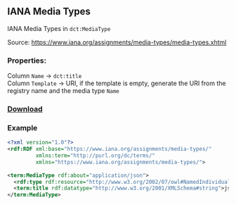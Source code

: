 ## IANA Media Types
IANA Media Types in `dct:MediaType` 

Source: https://www.iana.org/assignments/media-types/media-types.xhtml

### Properties:
Column `Name` -> `dct:title`<br>
Column `Template` -> URI, if the template is empty, generate the URI from the registry name and the media type `Name`

### [Download](https://csse-uoft.github.io/ontologies/iana-media-types.owl)

### Example

```xml
<?xml version="1.0"?>
<rdf:RDF xml:base="https://www.iana.org/assignments/media-types/"
         xmlns:term="http://purl.org/dc/terms/"
         xmlns="https://www.iana.org/assignments/media-types/">
         
<term:MediaType rdf:about="application/json">
  <rdf:type rdf:resource="http://www.w3.org/2002/07/owl#NamedIndividual"/>
  <term:title rdf:datatype="http://www.w3.org/2001/XMLSchema#string">json</term:title>
</term:MediaType>
```

